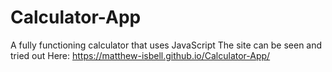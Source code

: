 # Calculator-App
A fully functioning calculator that uses JavaScript
The site can be seen and tried out Here: https://matthew-isbell.github.io/Calculator-App/
